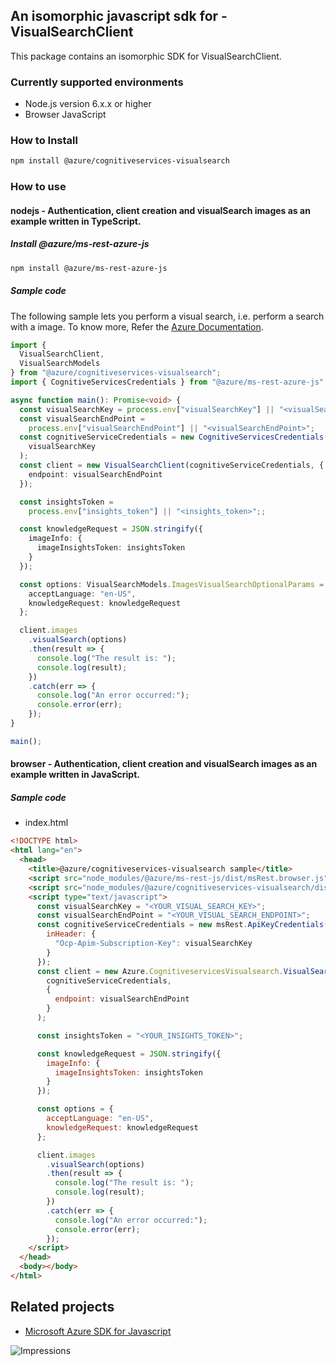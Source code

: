 ## An isomorphic javascript sdk for - VisualSearchClient

This package contains an isomorphic SDK for VisualSearchClient.

### Currently supported environments

- Node.js version 6.x.x or higher
- Browser JavaScript

### How to Install

```bash
npm install @azure/cognitiveservices-visualsearch
```

### How to use

#### nodejs - Authentication, client creation and visualSearch images as an example written in TypeScript.

##### Install @azure/ms-rest-azure-js

```bash
npm install @azure/ms-rest-azure-js
```

##### Sample code
The following sample lets you perform a visual search, i.e. perform a search with a image. To know more, Refer the [Azure Documentation](https://docs.microsoft.com/en-us/azure/cognitive-services/bing-visual-search/).

```typescript
import {
  VisualSearchClient,
  VisualSearchModels
} from "@azure/cognitiveservices-visualsearch";
import { CognitiveServicesCredentials } from "@azure/ms-rest-azure-js";

async function main(): Promise<void> {
  const visualSearchKey = process.env["visualSearchKey"] || "<visualSearchKey>";
  const visualSearchEndPoint =
    process.env["visualSearchEndPoint"] || "<visualSearchEndPoint>";
  const cognitiveServiceCredentials = new CognitiveServicesCredentials(
    visualSearchKey
  );
  const client = new VisualSearchClient(cognitiveServiceCredentials, {
    endpoint: visualSearchEndPoint
  });

  const insightsToken =
    process.env["insights_token"] || "<insights_token>";;

  const knowledgeRequest = JSON.stringify({
    imageInfo: {
      imageInsightsToken: insightsToken
    }
  });

  const options: VisualSearchModels.ImagesVisualSearchOptionalParams = {
    acceptLanguage: "en-US",
    knowledgeRequest: knowledgeRequest
  };

  client.images
    .visualSearch(options)
    .then(result => {
      console.log("The result is: ");
      console.log(result);
    })
    .catch(err => {
      console.log("An error occurred:");
      console.error(err);
    });
}

main();
```

#### browser - Authentication, client creation and visualSearch images as an example written in JavaScript.

##### Sample code

- index.html
```html
<!DOCTYPE html>
<html lang="en">
  <head>
    <title>@azure/cognitiveservices-visualsearch sample</title>
    <script src="node_modules/@azure/ms-rest-js/dist/msRest.browser.js"></script>
    <script src="node_modules/@azure/cognitiveservices-visualsearch/dist/cognitiveservices-visualsearch.js"></script>
    <script type="text/javascript">
      const visualSearchKey = "<YOUR_VISUAL_SEARCH_KEY>";
      const visualSearchEndPoint = "<YOUR_VISUAL_SEARCH_ENDPOINT>";
      const cognitiveServiceCredentials = new msRest.ApiKeyCredentials({
        inHeader: {
          "Ocp-Apim-Subscription-Key": visualSearchKey
        }
      });
      const client = new Azure.CognitiveservicesVisualsearch.VisualSearchClient(
        cognitiveServiceCredentials,
        {
          endpoint: visualSearchEndPoint
        }
      );

      const insightsToken = "<YOUR_INSIGHTS_TOKEN>";

      const knowledgeRequest = JSON.stringify({
        imageInfo: {
          imageInsightsToken: insightsToken
        }
      });

      const options = {
        acceptLanguage: "en-US",
        knowledgeRequest: knowledgeRequest
      };

      client.images
        .visualSearch(options)
        .then(result => {
          console.log("The result is: ");
          console.log(result);
        })
        .catch(err => {
          console.log("An error occurred:");
          console.error(err);
        });
    </script>
  </head>
  <body></body>
</html>
```

## Related projects

- [Microsoft Azure SDK for Javascript](https://github.com/Azure/azure-sdk-for-js)

![Impressions](https://azure-sdk-impressions.azurewebsites.net/api/impressions/azure-sdk-for-js/sdk/cognitiveservices/cognitiveservices-visualsearch/README.png)
